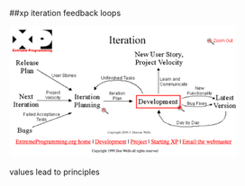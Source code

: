 <!-- .slide: data-background="resources/footer.svg" data-background-size="contain" data-background-position="bottom"  -->

##xp iteration feedback loops

<a href="http://www.extremeprogramming.org/map/loops.html" >
  <img class="plain" height="80%" width="80%" src="resources/xp-01-02.png" />
</a>

<aside class="notes">
  <p>
    values lead to principles
  </p>
</aside>

<br/>
<br/>
<br/>
<br/>
<br/>
<br/>
<br/>
<br/>

